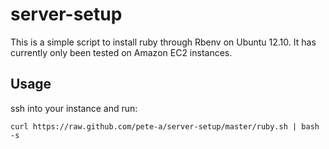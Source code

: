 server-setup
============

This is a simple script to install ruby through Rbenv on Ubuntu 12.10. It has currently only been tested on Amazon EC2 instances.

Usage
-----
ssh into your instance and run:

`curl https://raw.github.com/pete-a/server-setup/master/ruby.sh | bash -s`
